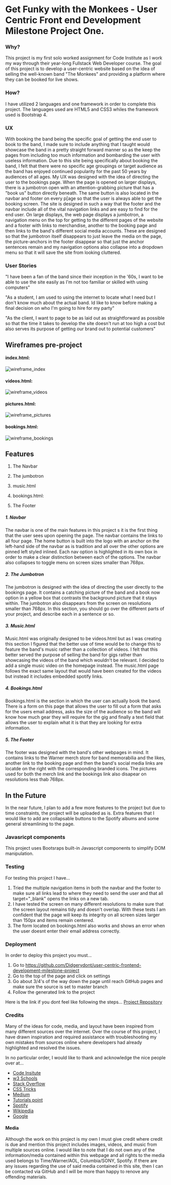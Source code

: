 # Get Funky with the Monkees - User Centric Front end Development Milestone Project One. 

### Why?

This project is my first solo worked assignment for Code Institute as I work my way through their year-long Fullstack Web Developer course. 
The goal of this project is to develop a user-centric website based on the idea of selling the well-known band "The Monkees" and providing a platform where they can be booked for live shows. 

### How? 

I have utilized 2 languages and one framework in order to complete this project. The languages used are HTML5 and CSS3 whiles the framework used is Bootstrap 4.

### UX

With booking the band being the specific goal of getting the end user to book to the band, I made sure to include anything that I taught would showcase the band in a pretty straight forward manner so as the keep the pages from including too much information and bombarding the user with useless information. Due to this site being specifically about booking the band, I felt that there were no specific age groupings or target audience as the band has enjoyed continued popularity for the past 50 years by audiences of all ages.
My UX was designed with the idea of directing the user to the bookings page. When the page is opened on larger displays, there is a jumbotron open with an attention-grabbing picture that has a "book us" button directly beneath. The same button is also located in the navbar and footer on every p[age so that the user is always able to get the booking screen.
The site is designed in such a way that the footer and the navbar include all of the vital navigation links and are easy to find for the end user. 
On large displays, the web page displays a jumbotron, a navigation menu on the top for getting to the different pages of the website and a footer with links to merchandise, another to the booking page and then links to the band's different social media accounts.
These are designed so that the jumbotron itself disappears to just leave the media on the page, the picture-anchors in the footer disappear so that just the anchor sentences remain and my navigation options also collapse into a dropdown menu so that it will save the site from looking cluttered.


### User Stories

"I have been a fan of the band since their inception in the '60s, I want to be able to use the site easily as I'm not too familiar or skilled with using computers"

"As a student, I am used to using the internet to locate what I need but I don't know much about the actual band. Id like to know before making a final decision on who I'm going to hire for my party" 

"As the client, I want to page to be as laid out as straightforward as possible so that the time it takes to develop the site doesn't run at too high a cost but also serves its purpose of getting our brand out to potential customers"

## Wireframes pre-project

#### index.html:
![wireframe_index](https://github.com/Didgerydont/user-centric-frontend-development-milestone-project/blob/master/wireframes/index.png?raw=true "index.html")

#### videos.html:

![wireframe_videos](https://github.com/Didgerydont/user-centric-frontend-development-milestone-project/blob/master/wireframes/videos.png?raw=true "videos.html")

#### pictures.html:

![wireframe_pictures](https://github.com/Didgerydont/user-centric-frontend-development-milestone-project/blob/master/wireframes/pictures.png?raw=true "pictures.html")

#### bookings.html: 
![wireframe_bookings](https://github.com/Didgerydont/user-centric-frontend-development-milestone-project/blob/master/wireframes/Book_the_boys.png?raw=true "bookings.html")


## Features

1. The Navbar

2. The jumbotron 

3. music.html

4. bookings.html:

5. The Footer 

##### 1. Navbar

The navbar is one of the main features in this project s it is the first thing that the user sees upon opening the page. The navbar contains the links to all four page. The home button is built into the logo with an anchor on the left-hand side of the
navbar as is tradition and all over the other options are pinned left styled inlined. Each nav option is highlighted in its own box in order to make a clear distinction between each of the options. The navbar also collapses to toggle menu on screen sizes smaller than 768px.

##### 2. The Jumbotron
The jumbotron is designed with the idea of directing the user directly to the bookings page. It contains a catching picture of the band and a book now option in a yellow box that contrasts the background picture that it stays within. The jumbotron also disappears from the screen on resolutions smaller than 768px.
In this section, you should go over the different parts of your project, and describe each in a sentence or so.

##### 3. Music.html

Music.html was originally designed to be videos.html but as I was creating this section I figured that the better use of time would be to change this to feature the band's music rather than a collection of videos. I felt that this better served the purpose of selling the band for gigs rather than showcasing the videos of the band which wouldn't be relevant. I decided to add a single music video on the homepage instead. The music.html page follows the exact same layout that would have been created for the videos but instead it includes embedded spotify links. 

##### 4. Bookings.html

Bookings.html is the section in which the user can actually book the band. There is a form on this page that allows the user to fill out a form that asks for the users email address, asks the size of the audience so the band will know how much gear they will require for the gig and finally a text field that allows the user to explain what it is that they are looking for extra information.

##### 5. The Footer

The footer was designed with the band's other webpages in mind. It contains links to the Warner merch store for band memorabilia and the likes, another link to the booking page and then the band's social media links are locatde on the right with the corresponding branded icons. The pictures used for both the merch link and the bookings link also disapear on resolutions less thab 768px.


## In the Future

In the near future, I plan to add a few more features to the project but due to time constraints, the project will be uploaded as is. Extra features that I would like to add are collapsable buttons to the Spotify albums and some general streamlining to the page.

### Javasricpt components
This project uses Bootsraps built-in Javascript components to simplify DOM manipulation.

### Testing

For testing this project I have... 

1. Tried the multiple navigation items in both the navbar and the footer to make sure all links lead to where they need to send the user and that all target="_blank" opens the links on a new tab.
2. I have tested the screen on many different resolutions to make sure that the screen layout remains tidy and doesn't overlap. With these tests I am confident that the page will keep its integrity on all screen sizes larger than 150px and items remain centered.
3. The form located on bookings.html also works and shows an error when the user doesnt enter their email address correctly. 


### Deployment

In order to deploy this project you must...

1. Go to https://github.com/Didgerydont/user-centric-frontend-development-milestone-project
2. Go to the top of the page and click on settings
3. Go about 3/4's of the way down the page until reach GitHub pages and make sure the source is set to master branch
4. Follow the generated link to the project

Here is the link if you dont feel like following the steps... [Project Repository](https://didgerydont.github.io/user-centric-frontend-development-milestone-project/)


### Credits
Many of the ideas for code, media, and layout have been inspired from many different sources over the internet. Over the course of this project, I have drawn inspiration and required assistance with troubleshooting my own mistakes from sources online where developers had already highlighted and resolved the issues. 

In no particular order, I would like to thank and acknowledge the nice people over at... 

+ [Code Insitute](https://codeinstitute.net/) 
+ [w3 Schools](https://www.w3schools.com/) 
+ [Stack Overflow](https://stackoverflow.com/) 
+ [CSS Tricks](https://css-tricks.com/) 
+ [Medium](https://medium.com/) 
+ [Tutorials point](https://www.tutorialspoint.com/) 
+ [Spotify](https://spotify.com/) 
+ [Wikipedia](https://wikipedia.com/) 
+ [Google](https://google.com/) 

#### Media 
Although the work on this project is my own I must give credit where credit is due and mention this project includes images, videos, and music from multiple sources online. I would like to note that I do not own any of the information/media contained within this webpage and all rights to the media used belongs to Time/Warner/AOL, Columbia/SONY, Spotify. If there are any issues regarding the use of said media contained in this site, then I can be contacted via GitHub and I will be more than happy to renove any offending materials. 
